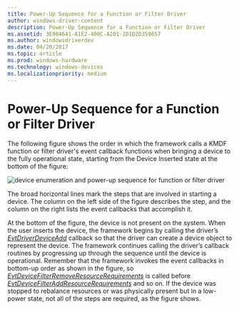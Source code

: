 ```yaml
---
title: Power-Up Sequence for a Function or Filter Driver
author: windows-driver-content
description: Power-Up Sequence for a Function or Filter Driver
ms.assetid: 3E904641-A1E2-400C-A201-2D1D2D359657
ms.author: windowsdriverdev
ms.date: 04/20/2017
ms.topic: article
ms.prod: windows-hardware
ms.technology: windows-devices
ms.localizationpriority: medium
---
```


# Power-Up Sequence for a Function or Filter Driver


The following figure shows the order in which the framework calls a KMDF function or filter driver's event callback functions when bringing a device to the fully operational state, starting from the Device Inserted state at the bottom of the figure:

![device enumeration and power-up sequence for function or filter driver](images/fdo-fido-powerup.png)

The broad horizontal lines mark the steps that are involved in starting a device. The column on the left side of the figure describes the step, and the column on the right lists the event callbacks that accomplish it.

At the bottom of the figure, the device is not present on the system. When the user inserts the device, the framework begins by calling the driver’s [*EvtDriverDeviceAdd*](https://msdn.microsoft.com/library/windows/hardware/ff541693) callback so that the driver can create a device object to represent the device. The framework continues calling the driver’s callback routines by progressing up through the sequence until the device is operational. Remember that the framework invokes the event callbacks in bottom-up order as shown in the figure, so [*EvtDeviceFilterRemoveResourceRequirements*](https://msdn.microsoft.com/library/windows/hardware/ff540872) is called before [*EvtDeviceFilterAddResourceRequirements*](https://msdn.microsoft.com/library/windows/hardware/ff540870) and so on. If the device was stopped to rebalance resources or was physically present but in a low-power state, not all of the steps are required, as the figure shows.

 

 





